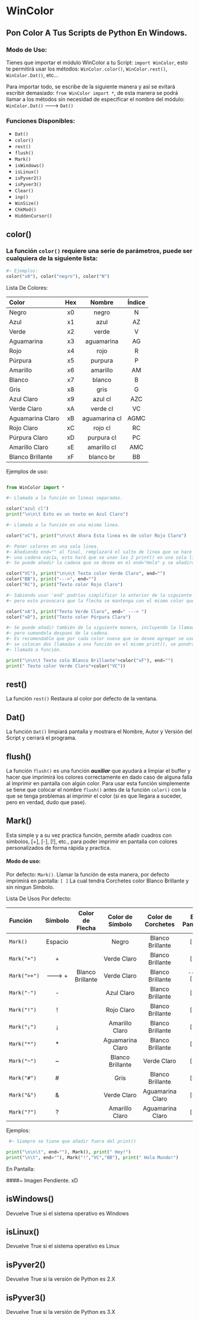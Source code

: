 # WinColor
## Pon Color A Tus Scripts de Python En Windows.

### Modo de Uso:

Tienes que importar el módulo WinColor a tu Script: `import WinColor`, esto te permitirá usar los métodos: `WinColor.color()`, `WinColor.rest()`, `WinColor.Dat()`, etc...
  
Para importar todo, se escribe de la siguiente manera y así se evitará escribir demasiado: `from WinColor import *`, de esta manera se podrá llamar a los métodos sin necesidad de especificar el nombre del módulo: `WinColor.Dat()` ---> `Dat()`


### Funciones Disponibles:

+ `Dat()`
+ `color()`
+ `rest()`
+ `flush()`
+ `Mark()`
+ `isWindows()`
+ `isLinux()`
+ `isPyver2()`
+ `isPyver3()`
+ `Clear()`
+ `inp()`
+ `WinSize()`
+ `ChkMod()`
+ `HiddenCursor()`


## color()

### La función `color()` requiere una serie de parámetros, puede ser cualquiera de la siguiente lista:

```python
#~ Ejemplos:
color("x0"), color("negro"), color("N")
```
    
Lista De Colores:

| Color            | Hex | Nombre        | Índice |
|:-----------------|:---:|:-------------:|:------:|
| Negro            | x0  | negro         | N      |
| Azul             | x1  | azul          | AZ     |
| Verde            | x2  | verde         | V      |
| Aguamarina       | x3  | aguamarina    | AG     |
| Rojo             | x4  | rojo          | R      |
| Púrpura          | x5  | purpura       | P      |
| Amarillo         | x6  | amarillo      | AM     |
| Blanco           | x7  | blanco        | B      |
| Gris             | x8  | gris          | G      |
| Azul Claro       | x9  | azul cl       | AZC    |
| Verde Claro      | xA  | verde cl      | VC     |
| Aguamarina Claro | xB  | aguamarina cl | AGMC   |   
| Rojo Claro       | xC  | rojo cl       | RC     |
| Púrpura Claro    | xD  | purpura cl    | PC     |
| Amarillo Claro   | xE  | amarillo cl   | AMC    |
| Blanco Brillante | xF  | blanco br     | BB     |

  Ejemplos de uso:
  
  ```python
  
  from WinColor import *
  
  #~ Llamada a la función en lineas separadas.
  
  color("azul cl")
  print("\n\n\t Esto es un texto en Azul Claro")
  
  #~ Llamada a la función en una misma linea.
  
  color("xC"), print("\n\n\t Ahora Esta linea es de color Rojo Claro")
  
  #~ Poner colores en una sola linea.
  #~ Añadiendo end="" al final, remplazará el salto de linea que se hace por defecto en cada print() por
  #~ una cadena vacía, esto hará que se unan los 2 print() en una sola linea.
  #~ Se puede añadir la cadena que se desee en el end="Hola" y se añadirá entre ambos print().
  
  color("VC"), print("\n\n\t Texto color Verde Claro", end="")
  color("BB"), print("--->", end="")
  color("RC"), print("Texto color Rojo Claro")
  
  #~ Sabiendo usar 'end' podrías simplificar lo anterior de la siguiente manera,
  #~ pero esto provocara que la flecha se mantenga con el mismo color que en el texto en ese mismo print()
  
  color("xA"), print("Texto Verde Claro", end=" ---> ")
  color("xD"), print("Texto color Púrpura Claro")
  
  #~ Se puede añadir también de la siguiente manera, incluyendo la llamada a la función dentro del print()
  #~ pero sumandola despues de la cadena.
  #~ Es recomendable que por cada color nuevo que se desee agregar se use en diferentes print() ya que si
  #~ se colocan dos llamadas a una función en el mismo print(), se pondrá la linea con el color de la última
  #~ llamada a función.
  
  print("\n\n\t Texto colo Blanco Brillante"+color("xF"), end="")
  print(" Texto color Verde Claro"+color("VC"))
  
  ```
  
## rest()
  La función `rest()` Restaura al color por defecto de la ventana.
  
## Dat()
  La función `Dat()` limpiará pantalla y mostrara el Nombre, Autor y Versión del Script y cerrará el programa.
  
## flush()
  La función `flush()` es una función ___auxiliar___ que ayudará a limpiar el buffer y hacer que imprimirá los colores correctamente en dado caso de alguna falla al imprimir en pantalla con algún color.
  Para usar esta función simplemente se tiene que colocar el nombre `flush()` antes de la función `color()` con la que se tenga problemas al imprimir el color (si es que llegara a suceder, pero en verdad, dudo que pase).
  
## Mark()

  Esta simple y a su vez practica función, permite añadir cuadros con símbolos, [+], [-], [!], etc., para poder imprimir en pantalla con colores personalizados de forma rápida y practica.
  
#### Modo de uso:
  
Por defecto: `Mark()`.
Llamar la función de esta manera, por defecto imprimirá en pantalla: `[ ]` 
La cual tendra Corchetes color Blanco Brillante y sin ningun Símbolo.
   
Lista De Usos Por defecto:
  
   
| Función    |Símbolo |Color de Flecha   |Color de Símbolo  |Color de Corchetes|En Pantalla|
|:-----------|:------:|:----------------:|:----------------:|:----------------:|:---------:|
|`Mark()`    |Espacio |                  | Negro            | Blanco Brillante |`[ ]`      |
|`Mark("+")` | +      |                  | Verde Claro      | Blanco Brillante | `[+]`     |
|`Mark(">+")`| ---> + | Blanco Brillante | Verde Claro      | Blanco Brillante | `---> [+]`|
|`Mark("-")` | -      |                  | Azul Claro       | Blanco Brillante | `[-]`     |
|`Mark("!")` | !      |                  | Rojo Claro       | Blanco Brillante | `[!]`     |
|`Mark("¡")` | ¡      |                  | Amarillo Claro   | Blanco Brillante | `[¡]`     |
|`Mark("*")` | *      |                  | Aguamarina Claro | Blanco Brillante | `[*]`     |
|`Mark("~")` | ~      |                  | Blanco Brillante | Verde Claro      | `[~]`     |
|`Mark("#")` | #      |                  | Gris             | Blanco Brillante | `[#]`     |
|`Mark("&")` | &      |                  | Verde Claro      | Aguamarina Claro | `[&]`     |
|`Mark("?")` | ?      |                  | Amarillo Claro   | Aguamarina Claro | `[?]`     |

Ejemplos:
  
  ```python
   #~ Siempre se tiene que añadir fuera del print()
  
  print("\n\n\t", end=""), Mark(), print(" Hey!")
  print("\n\t", end=""), Mark("!","VC","BB"), print(" Hola Mundo!")
  ```
En Pantalla:
  
####~ Imagen Pendiente. xD


## isWindows()

Devuelve True si el sistema operativo es Windows


## isLinux()

Devuelve True si el sistema operativo es Linux


## isPyver2()

Devuelve True si la versión de Python es 2.X

## isPyver3()

Devuelve True si la versión de Python es 3.X
